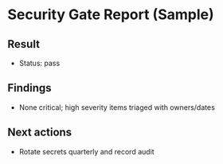 # Security Gate Report (Sample)

## Result
- Status: pass

## Findings
- None critical; high severity items triaged with owners/dates

## Next actions
- Rotate secrets quarterly and record audit


